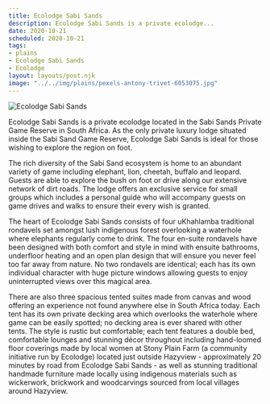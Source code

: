 ```yaml
---
title: Ecolodge Sabi Sands
description: Ecolodge Sabi Sands is a private ecolodge...
date: 2020-10-21
scheduled: 2020-10-21
tags:
- plains
- Ecolodge Sabi Sands
- Ecolodge
layout: layouts/post.njk
image: "../../img/plains/pexels-antony-trivet-6053075.jpg"
---
```


![Ecolodge Sabi Sands](../../img/plains/pexels-antony-trivet-6053075.jpg)

Ecolodge Sabi Sands is a private ecolodge located in the Sabi Sands Private Game Reserve in South Africa. As the only private luxury lodge situated inside the Sabi Sand Game Reserve, Ecolodge Sabi Sands is ideal for those wishing to explore the region on foot.

The rich diversity of the Sabi Sand ecosystem is home to an abundant variety of game including elephant, lion, cheetah, buffalo and leopard. Guests are able to explore the bush on foot or drive along our extensive network of dirt roads. The lodge offers an exclusive service for small groups which includes a personal guide who will accompany guests on game drives and walks to ensure their every wish is granted.

The heart of Ecolodge Sabi Sands consists of four uKhahlamba traditional rondavels set amongst lush indigenous forest overlooking a waterhole where elephants regularly come to drink. The four en-suite rondavels have been designed with both comfort and style in mind with ensuite bathrooms, underfloor heating and an open plan design that will ensure you never feel too far away from nature. No two rondavels are identical; each has its own individual character with huge picture windows allowing guests to enjoy uninterrupted views over this magical area.

There are also three spacious tented suites made from canvas and wood offering an experience not found anywhere else in South Africa today. Each tent has its own private decking area which overlooks the waterhole where game can be easily spotted; no decking area is ever shared with other tents. The style is rustic but comfortable; each tent features a double bed, comfortable lounges and stunning décor throughout including hand-loomed floor coverings made by local women at Stony Plain Farm (a community initiative run by Ecolodge) located just outside Hazyview - approximately 20 minutes by road from Ecolodge Sabi Sands - as well as stunning traditional handmade furniture made locally using indigenous materials such as wickerwork, brickwork and woodcarvings sourced from local villages around Hazyview.